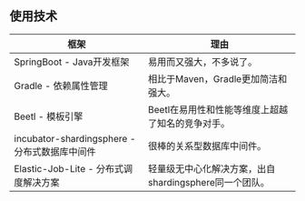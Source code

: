 ## 使用技术

框架 | 理由
---|---
SpringBoot - Java开发框架 | 易用而又强大，不多说了。
Gradle - 依赖属性管理 | 相比于Maven，Gradle更加简洁和强大。
Beetl - 模板引擎 | Beetl在易用性和性能等维度上超越了知名的竞争对手。
incubator-shardingsphere - 分布式数据库中间件 | 很棒的关系型数据库中间件。
Elastic-Job-Lite - 分布式调度解决方案 | 轻量级无中心化解决方案，出自shardingsphere同一个团队。